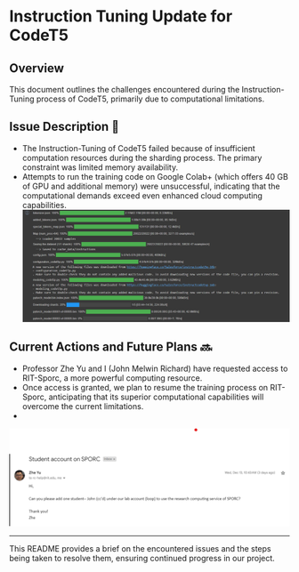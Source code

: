 # Instruction Tuning Update for CodeT5 

## Overview
This document outlines the challenges encountered during the Instruction-Tuning process of CodeT5, primarily due to computational limitations.

## Issue Description 📝
- The Instruction-Tuning of CodeT5 failed because of insufficient computation resources during the sharding process. The primary constraint was limited memory availability.
- Attempts to run the training code on Google Colab+ (which offers 40 GB of GPU and additional memory) were unsuccessful, indicating that the computational demands exceed even enhanced cloud computing capabilities.
![Image](Extra/Sharding_Failure.png)





## Current Actions and Future Plans 🔜
- Professor Zhe Yu and I (John Melwin Richard) have requested access to RIT-Sporc, a more powerful computing resource.
- Once access is granted, we plan to resume the training process on RIT-Sporc, anticipating that its superior computational capabilities will overcome the current limitations.
- 
![Alt text](Extra/Request_SPORC.png)


---

This README provides a brief on the encountered issues and the steps being taken to resolve them, ensuring continued progress in our project.

